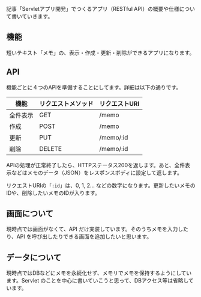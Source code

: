 記事「Servletアプリ開発」でつくるアプリ（RESTful API）の概要や仕様について書いていきます。

## 機能
短いテキスト「メモ」の、表示・作成・更新・削除ができるアプリになります。


## API
機能ごとに４つのAPIを準備することにしてます。詳細は以下の通りです。

|    機能    | リクエストメソッド | リクエストURI |
|-----------|-----------------------|------------------|
| 全件表示 | GET                       | /memo            |
| 作成       | POST                      | /memo            |
| 更新       | PUT                        | /memo/:id      |
| 削除       | DELETE                  | /memo/:id      |

APIの処理が正常終了したら、HTTPステータス200を返します。あと、全件表示などはメモのデータ（JSON）をレスポンスボディに設定して返します。

リクエストURIの「`:id`」は、0, 1, 2... などの数字になります。更新したいメモのIDや、削除したいメモのIDが入ります。


## 画面について
現時点では画面がなくて、API だけ実装しています。そのうちメモを入力したり、API を呼び出したりできる画面を追加したいと思います。


## データについて
現時点ではDBなどにメモを永続化せず、メモリでメモを保持するようにしています。Servlet のことを中心に書いていこうと思って、DBアクセス等は省略しています。
